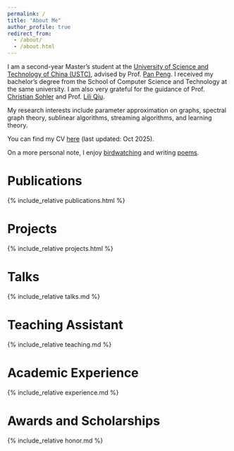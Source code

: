 ```yaml
---
permalink: /
title: "About Me"
author_profile: true
redirect_from: 
  - /about/
  - /about.html
---
```

I am a second-year Master’s student at the [University of Science and Technology of China (USTC)](https://en.ustc.edu.cn/), advised by Prof. [Pan Peng](http://staff.ustc.edu.cn/~ppeng/). I received my bachelor’s degree from the School of Computer Science and Technology at the same university. I am also very grateful for the guidance of Prof. [Christian Sohler](https://cds.uni-koeln.de/en/people/core-scientists/prof-dr-christian-sohler) and Prof. [Lili Qiu](https://www.cs.utexas.edu/~lili/).

My research interests include parameter approximation on graphs, spectral graph theory, sublinear algorithms, streaming algorithms, and learning theory.

You can find my CV [here](/files/CV-USTC-Yi%20Xu.pdf) (last updated: Oct 2025).

On a more personal note, I enjoy [birdwatching](/misc/birdwatching/) and writing [poems](/misc/poems/).

# Publications
{% include_relative publications.html %}

# Projects
{% include_relative projects.html %}

# Talks
{% include_relative talks.md %}

# Teaching Assistant
{% include_relative teaching.md %}

# Academic Experience
{% include_relative experience.md %}

# Awards and Scholarships
{% include_relative honor.md %}

<!-- # Misc
{% include_relative misc.md %} -->